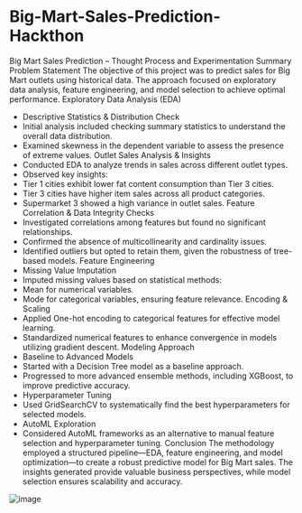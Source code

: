 # Big-Mart-Sales-Prediction-Hackthon


Big Mart Sales Prediction – Thought Process and Experimentation Summary
Problem Statement
The objective of this project was to predict sales for Big Mart outlets using historical data. The approach focused on exploratory data analysis, feature engineering, and model selection to achieve optimal performance.
Exploratory Data Analysis (EDA)
- Descriptive Statistics & Distribution Check
- Initial analysis included checking summary statistics to understand the overall data distribution.
- Examined skewness in the dependent variable to assess the presence of extreme values.
Outlet Sales Analysis & Insights
- Conducted EDA to analyze trends in sales across different outlet types.
- Observed key insights:
- Tier 1 cities exhibit lower fat content consumption than Tier 3 cities.
- Tier 3 cities have higher item sales across all product categories.
- Supermarket 3 showed a high variance in outlet sales.
Feature Correlation & Data Integrity Checks
- Investigated correlations among features but found no significant relationships.
- Confirmed the absence of multicollinearity and cardinality issues.
- Identified outliers but opted to retain them, given the robustness of tree-based models.
Feature Engineering
- Missing Value Imputation
- Imputed missing values based on statistical methods:
- Mean for numerical variables.
- Mode for categorical variables, ensuring feature relevance.
Encoding & Scaling
- Applied One-hot encoding to categorical features for effective model learning.
- Standardized numerical features to enhance convergence in models utilizing gradient descent.
Modeling Approach
- Baseline to Advanced Models
- Started with a Decision Tree model as a baseline approach.
- Progressed to more advanced ensemble methods, including XGBoost, to improve predictive accuracy.
- Hyperparameter Tuning
- Used GridSearchCV to systematically find the best hyperparameters for selected models.
- AutoML Exploration
- Considered AutoML frameworks as an alternative to manual feature selection and hyperparameter tuning.
Conclusion
The methodology employed a structured pipeline—EDA, feature engineering, and model optimization—to create a robust predictive model for Big Mart sales. The insights generated provide valuable business perspectives, while model selection ensures scalability and accuracy.




![image](https://github.com/user-attachments/assets/8bd21b96-472a-4db5-abb4-94d5fdd1fc92)
